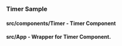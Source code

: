 ### Timer Sample
#### src/components/Timer - Timer Component
#### src/App - Wrapper for Timer Component.